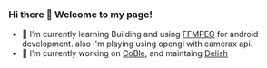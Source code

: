### Hi there 👋 Welcome to my page!

- 🌱 I’m currently learning Building and using [FFMPEG](https://ffmpeg.org/) for android development. also i'm playing using opengl with camerax api.
- 🔭 I’m currently working on [CoBle](https://github.com/Elbehiry/CoBle), and maintaing [Delish](https://github.com/Elbehiry/Delish)

<!--
**Elbehiry/elbehiry** is a ✨ _special_ ✨ repository because its `README.md` (this file) appears on your GitHub profile.

Here are some ideas to get you started:

- 🔭 I’m currently working on ...
- 🌱 I’m currently learning ...
- 👯 I’m looking to collaborate on ...
- 🤔 I’m looking for help with ...
- 💬 Ask me about ...
- 📫 How to reach me: ...
- 😄 Pronouns: ...
- ⚡ Fun fact: ...
-->
